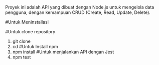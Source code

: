 Proyek ini adalah API yang dibuat dengan Node.js untuk mengelola data pengguna, dengan kemampuan CRUD (Create, Read, Update, Delete).

#Untuk Meninstallasi

#Untuk clone repository
1. git clone <url-repository>
2. cd <nama-project>
#Untuk Install npm
3. npm install 
#Untuk menjalankan API dengan Jest
4. npm test